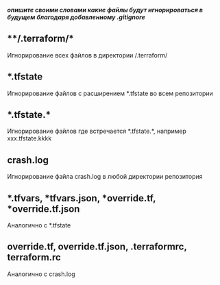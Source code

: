 ***опишите своими словами какие файлы будут игнорироваться в будущем благодаря добавленному .gitignore***

## \*\*/.terraform/\*

Игнорирование всех файлов в директории /.terraform/

## \*.tfstate

Игнорирование файлов с расширением \*.tfstate во всем репозитории

## \*.tfstate.\*

Игнорирование файлов где встречается \*.tfstate.\*, например xxx.tfstate.kkkk

## crash.log

Игнорирование файла crash.log в любой директории репозитория

## \*.tfvars, \*tfvars.json, \*override.tf, \*override.tf.json

Аналогично с \*.tfstate

## override.tf, override.tf.json, .terraformrc, terraform.rc

Аналогично с crash.log
